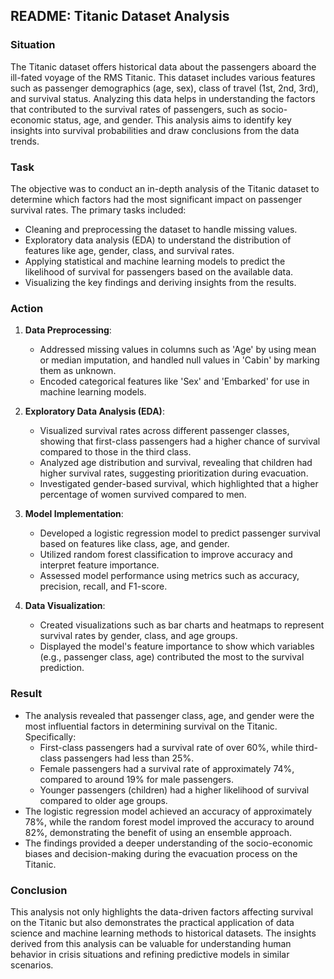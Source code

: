 
## README: Titanic Dataset Analysis

### Situation
The Titanic dataset offers historical data about the passengers aboard the ill-fated voyage of the RMS Titanic. This dataset includes various features such as passenger demographics (age, sex), class of travel (1st, 2nd, 3rd), and survival status. Analyzing this data helps in understanding the factors that contributed to the survival rates of passengers, such as socio-economic status, age, and gender. This analysis aims to identify key insights into survival probabilities and draw conclusions from the data trends.

### Task
The objective was to conduct an in-depth analysis of the Titanic dataset to determine which factors had the most significant impact on passenger survival rates. The primary tasks included:
- Cleaning and preprocessing the dataset to handle missing values.
- Exploratory data analysis (EDA) to understand the distribution of features like age, gender, class, and survival rates.
- Applying statistical and machine learning models to predict the likelihood of survival for passengers based on the available data.
- Visualizing the key findings and deriving insights from the results.

### Action
1. **Data Preprocessing**:
   - Addressed missing values in columns such as 'Age' by using mean or median imputation, and handled null values in 'Cabin' by marking them as unknown.
   - Encoded categorical features like 'Sex' and 'Embarked' for use in machine learning models.
   
2. **Exploratory Data Analysis (EDA)**:
   - Visualized survival rates across different passenger classes, showing that first-class passengers had a higher chance of survival compared to those in the third class.
   - Analyzed age distribution and survival, revealing that children had higher survival rates, suggesting prioritization during evacuation.
   - Investigated gender-based survival, which highlighted that a higher percentage of women survived compared to men.

3. **Model Implementation**:
   - Developed a logistic regression model to predict passenger survival based on features like class, age, and gender.
   - Utilized random forest classification to improve accuracy and interpret feature importance.
   - Assessed model performance using metrics such as accuracy, precision, recall, and F1-score.

4. **Data Visualization**:
   - Created visualizations such as bar charts and heatmaps to represent survival rates by gender, class, and age groups.
   - Displayed the model's feature importance to show which variables (e.g., passenger class, age) contributed the most to the survival prediction.

### Result
- The analysis revealed that passenger class, age, and gender were the most influential factors in determining survival on the Titanic. Specifically:
  - First-class passengers had a survival rate of over 60%, while third-class passengers had less than 25%.
  - Female passengers had a survival rate of approximately 74%, compared to around 19% for male passengers.
  - Younger passengers (children) had a higher likelihood of survival compared to older age groups.
- The logistic regression model achieved an accuracy of approximately 78%, while the random forest model improved the accuracy to around 82%, demonstrating the benefit of using an ensemble approach.
- The findings provided a deeper understanding of the socio-economic biases and decision-making during the evacuation process on the Titanic.

### Conclusion
This analysis not only highlights the data-driven factors affecting survival on the Titanic but also demonstrates the practical application of data science and machine learning methods to historical datasets. The insights derived from this analysis can be valuable for understanding human behavior in crisis situations and refining predictive models in similar scenarios.
